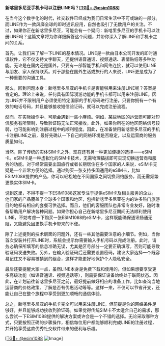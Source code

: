 **新喀里多尼亚手机卡可以注册LINE吗？[[TG💪+ @esim1088](https://t.me/s/esim1088)]**

在当今这个数字化的时代，社交软件已经成为我们日常生活中不可或缺的一部分。而LINE作为一款风靡全球的即时通讯应用，自然也吸引了无数用户的关注。不过，如果你正在新喀里多尼亚，可能会有一个疑问：新喀里多尼亚的手机卡可以注册LINE吗？这篇文章将为你详细解答这个问题，并带你深入了解LINE和手机卡之间的关系。

首先，让我们来了解一下LINE的基本情况。LINE是一款由日本公司开发的即时通讯软件，它不仅支持文字聊天，还提供语音通话、视频通话、表情贴纸等多种功能。无论是在国内还是国外，只要有一部智能手机和网络连接，就可以使用LINE与朋友、家人保持联系。对于那些在国外生活或旅行的人来说，LINE更是成为了一种重要的沟通工具。

那么，回到问题本身：新喀里多尼亚的手机卡是否能够用来注册LINE呢？答案是肯定的。理论上来说，任何具有国际漫游功能的手机卡都可以用来注册LINE。因为LINE并不限制用户必须使用特定国家的手机号码进行注册，只要你拥有一个有效的电话号码，并且能够接收短信验证码，就可以完成注册流程。

然而，在实际操作中，可能会遇到一些小麻烦。例如，某些地区的运营商可能对短信服务有所限制，导致验证码无法正常接收。此外，如果你所在的地区网络信号较弱，也可能影响到注册过程中的顺利程度。因此，在准备使用新喀里多尼亚的手机卡注册LINE之前，最好先确认一下自己的网络环境是否稳定，以及运营商的服务质量如何。

当然，除了传统的实体SIM卡之外，现在还有另一种更加便捷的选择——eSIM卡。eSIM卡是一种虚拟化的SIM卡技术，无需物理插拔即可实现切换运营商和服务的功能。对于经常需要出国旅行或者长期居住在多个国家的人来说，eSIM卡无疑是一个非常方便的选择。通过购买一张支持多国通用的eSIM卡，比如ESIM1088提供的产品，你可以轻松地在不同国家之间切换网络服务，而无需频繁更换实体SIM卡。

说到这里，不得不提一下ESIM1088这家专注于提供eSIM卡及相关服务的企业。他们家的产品覆盖了全球多个国家和地区，包括新喀里多尼亚在内的许多热门旅游目的地都有相应的套餐可供选择。而且，他们的客服团队也非常专业友好，随时准备帮助用户解决各种问题。如果你担心自己在新喀里多尼亚期间无法顺利使用LINE，不妨考虑一下购买一张ESIM1088的eSIM卡，这样既能确保通讯畅通无阻，又能避免因更换手机卡带来的不便。

除了上述提到的技术层面的问题外，还有一些其他需要注意的小细节。例如，当你首次安装并打开LINE时，系统会提示你需要输入手机号码以完成注册。此时，请务必确保所填写的信息准确无误，尤其是区号部分一定要正确填写，否则可能导致验证码发送失败。另外，在输入验证码后还需要设置密码，建议大家选择一个既容易记住又不容易被猜到的组合，这样才能更好地保护个人隐私安全。

最后还要提醒大家一点，虽然LINE本身是免费下载和使用的，但如果想要享受更多高级功能（如语音通话、视频通话等），则需要保证设备始终处于联网状态。因此，在计划前往新喀里多尼亚之前，最好提前做好相应的准备工作，比如查询当地运营商的价格政策、了解是否有优惠活动等等。这样一来，不仅可以节省开支，还能让自己在整个旅程中享受到更加顺畅的通信体验。

总之，新喀里多尼亚的手机卡完全可以用来注册LINE，但前提是你的网络条件足够好，并且能够成功接收到验证码。如果觉得传统SIM卡不太适合自己的需求，那么尝试一下ESIM1088提供的解决方案或许会是一个不错的选择。无论采取哪种方式，只要按照正确的步骤操作，相信每位用户都能够顺利完成LINE的注册过程，并开始享受这款优秀社交软件带来的便利与乐趣。

[[TG💪+ @esim1088](https://t.me/s/esim1088) ![Image](https://i.postimg.cc/4NQfJmqS/Snipaste-2025-05-13-00-14-12.png)]